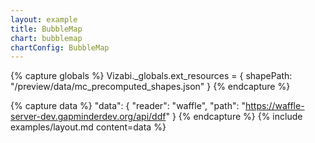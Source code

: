 ```yaml
---
layout: example
title: BubbleMap
chart: bubblemap
chartConfig: BubbleMap
---
```


{% capture globals %}
Vizabi._globals.ext_resources = {
  shapePath: "/preview/data/mc_precomputed_shapes.json"
}
{% endcapture %}

{% capture data %}
  "data": {
    "reader": "waffle",
    "path": "https://waffle-server-dev.gapminderdev.org/api/ddf"
  }
{% endcapture %}
{% include examples/layout.md content=data %}